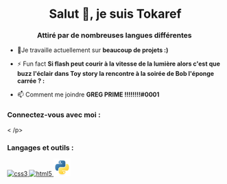 <h1 align="center">Salut 👋, je suis Tokaref</h1>
<h3 align="center">Attiré par de nombreuses langues différentes ​​</h3>

- 🔭Je travaille actuellement sur **beaucoup de projets :)**

- ⚡ Fun fact **Si flash peut courir à la vitesse de la lumière alors c'est que buzz l'éclair dans Toy story la rencontre à la soirée de Bob l'éponge carrée ? :**

- 📫 Comment me joindre **GREG PRIME !!!!!!!!#0001**

<h3 align="left">Connectez-vous avec moi :</h3>
<p align="left">
< /p>

<h3 align="left">Langages et outils :</h3>
<p align="left"> <a href="https://www.w3schools.com/css/" target="_blank" rel="noreferrer"> <img src="https://raw.githubusercontent. com/devicons/devicon/master/icons/css3/css3-original-wordmark.svg" alt="css3" width="40" height="40"/> </a> <a href="https:// www.w3.org/html/" target="_blank" rel="noreferrer"> <img src="https://raw.githubusercontent.com/devicons/devicon/master/icons/html5/html5-original-wordmark .svg" alt="html5" width="40" height="40"/> </a> <a href="https://www.python.org" target="_blank" rel="noreferrer"> <img src="https://raw.githubusercontent.com/devicons/devicon/master/icons/python/python-original.svg" alt="python" width="40" height="40"/> </a > </p>
